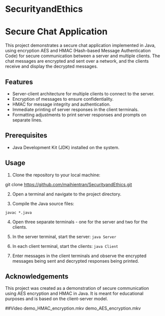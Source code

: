 # SecurityandEthics
# Secure Chat Application

This project demonstrates a secure chat application implemented in Java, using encryption AES and HMAC (Hash-based Message Authentication Code) for secure communication between a server and multiple clients. The chat messages are encrypted and sent over a network, and the clients receive and display the decrypted messages.

## Features

- Server-client architecture for multiple clients to connect to the server.
- Encryption of messages to ensure confidentiality.
- HMAC for message integrity and authentication.
- Immediate printing of server responses in the client terminals.
- Formatting adjustments to print server responses and prompts on separate lines.

## Prerequisites

- Java Development Kit (JDK) installed on the system.

## Usage

1. Clone the repository to your local machine:

git clone https://github.com/maihientran/SecurityandEthics.git

2. Open a terminal and navigate to the project directory.

3. Compile the Java source files:

```javac *.java```

4. Open three separate terminals - one for the server and two for the clients.

5. In the server terminal, start the server:
```java Server```

6. In each client terminal, start the clients:
```java Client```


7. Enter messages in the client terminals and observe the encrypted messages being sent and decrypted responses being printed.

## Acknowledgements

This project was created as a demonstration of secure communication using AES encryption and HMAC in Java.
 It is meant for educational purposes and is based on the client-server model.

##Video
demo_HMAC_encryption.mkv
demo_AES_encryption.mkv
